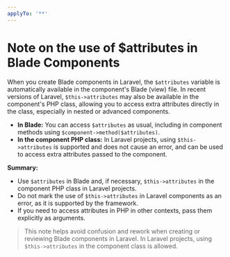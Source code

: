 ```yaml
---
applyTo: '**'
---
```


# Note on the use of $attributes in Blade Components

When you create Blade components in Laravel, the `$attributes` variable is automatically available in the component's Blade (view) file. In recent versions of Laravel, `$this->attributes` may also be available in the component's PHP class, allowing you to access extra attributes directly in the class, especially in nested or advanced components.

- **In Blade:** You can access `$attributes` as usual, including in component methods using `$component->method($attributes)`.
- **In the component PHP class:** In Laravel projects, using `$this->attributes` is supported and does not cause an error, and can be used to access extra attributes passed to the component.

**Summary:**
- Use `$attributes` in Blade and, if necessary, `$this->attributes` in the component PHP class in Laravel projects.
- Do not mark the use of `$this->attributes` in Laravel components as an error, as it is supported by the framework.
- If you need to access attributes in PHP in other contexts, pass them explicitly as arguments.

> This note helps avoid confusion and rework when creating or reviewing Blade components in Laravel. In Laravel projects, using `$this->attributes` in the component class is allowed.
